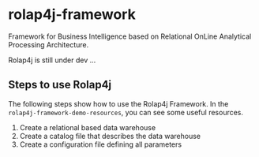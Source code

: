 # rolap4j-framework

Framework for Business Intelligence based on Relational OnLine Analytical Processing Architecture.

Rolap4j is still under dev ...

Steps to use Rolap4j
--------------------
The following steps show how to use the Rolap4j Framework. In the `rolap4j-framework-demo-resources`, you can see some useful resources.

1. Create a relational based data warehouse
2. Create a catalog file that describes the data warehouse
3. Create a configuration file defining all parameters








